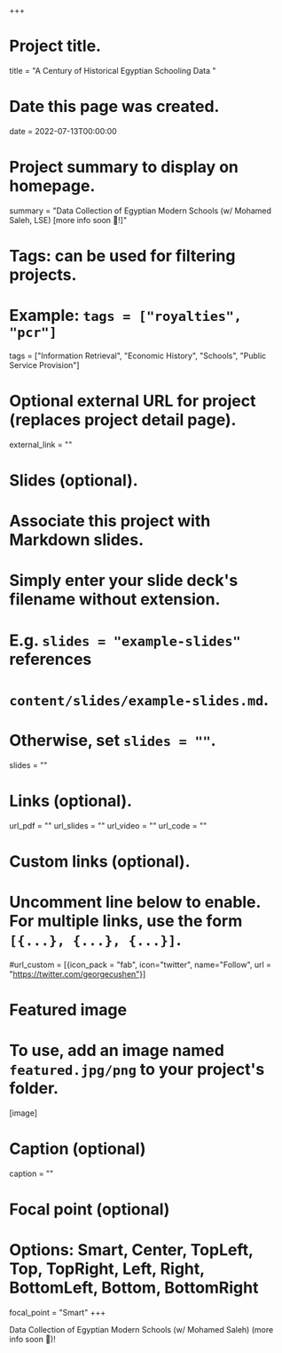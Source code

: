 +++
# Project title.
title = "A Century of Historical Egyptian Schooling Data "

# Date this page was created.
date = 2022-07-13T00:00:00

# Project summary to display on homepage.
summary = "Data Collection of Egyptian Modern Schools (w/ Mohamed Saleh, LSE) [more info soon :open_hands:!]"

# Tags: can be used for filtering projects.
# Example: `tags = ["royalties", "pcr"]`
tags = ["Information Retrieval", "Economic History", "Schools", "Public Service Provision"]

# Optional external URL for project (replaces project detail page).
external_link = ""

# Slides (optional).
#   Associate this project with Markdown slides.
#   Simply enter your slide deck's filename without extension.
#   E.g. `slides = "example-slides"` references 
#   `content/slides/example-slides.md`.
#   Otherwise, set `slides = ""`.
slides = ""

# Links (optional).
url_pdf = ""
url_slides = ""
url_video = ""
url_code = ""

# Custom links (optional).
#   Uncomment line below to enable. For multiple links, use the form `[{...}, {...}, {...}]`.
#url_custom = [{icon_pack = "fab", icon="twitter", name="Follow", url = "https://twitter.com/georgecushen"}]

# Featured image
# To use, add an image named `featured.jpg/png` to your project's folder. 

[image]
  # Caption (optional)
  caption = ""
  
  # Focal point (optional)
  # Options: Smart, Center, TopLeft, Top, TopRight, Left, Right, BottomLeft, Bottom, BottomRight
  focal_point = "Smart"
+++

Data Collection of Egyptian Modern Schools (w/ Mohamed Saleh) (more info soon 👐)!



